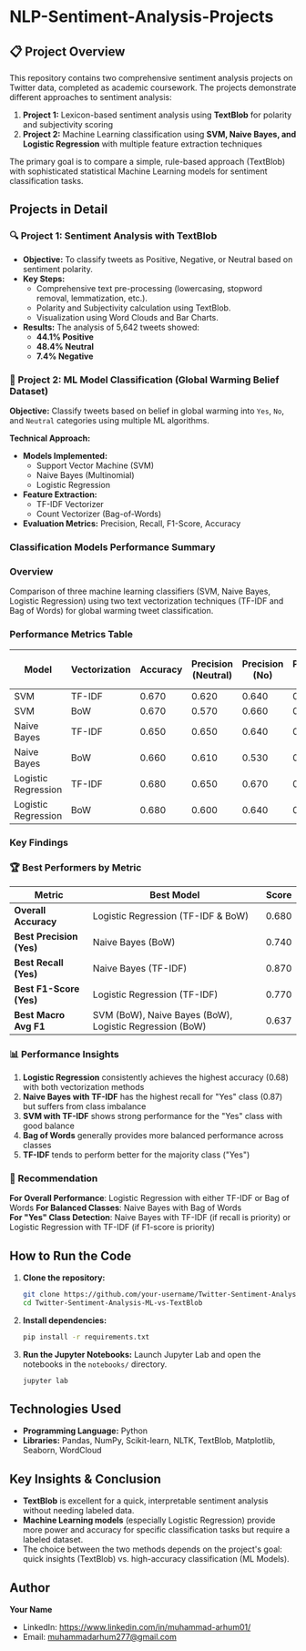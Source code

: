 # NLP-Sentiment-Analysis-Projects

## 📋 Project Overview
This repository contains two comprehensive sentiment analysis projects on Twitter data, completed as academic coursework. The projects demonstrate different approaches to sentiment analysis:

1.  **Project 1:** Lexicon-based sentiment analysis using **TextBlob** for polarity and subjectivity scoring
2.  **Project 2:** Machine Learning classification using **SVM, Naive Bayes, and Logistic Regression** with multiple feature extraction techniques

The primary goal is to compare a simple, rule-based approach (TextBlob) with sophisticated statistical Machine Learning models for sentiment classification tasks.

## Projects in Detail

### 🔍 Project 1: Sentiment Analysis with TextBlob
- **Objective:** To classify tweets as Positive, Negative, or Neutral based on sentiment polarity.
- **Key Steps:**
  - Comprehensive text pre-processing (lowercasing, stopword removal, lemmatization, etc.).
  - Polarity and Subjectivity calculation using TextBlob.
  - Visualization using Word Clouds and Bar Charts.
- **Results:** The analysis of 5,642 tweets showed:
  - **44.1% Positive**
  - **48.4% Neutral**
  - **7.4% Negative**

### 🤖 Project 2: ML Model Classification (Global Warming Belief Dataset)
**Objective:** Classify tweets based on belief in global warming into `Yes`, `No`, and `Neutral` categories using multiple ML algorithms.

**Technical Approach:**
- **Models Implemented:**
  - Support Vector Machine (SVM)
  - Naive Bayes (Multinomial)
  - Logistic Regression
- **Feature Extraction:**
  - TF-IDF Vectorizer
  - Count Vectorizer (Bag-of-Words)
- **Evaluation Metrics:** Precision, Recall, F1-Score, Accuracy

### Classification Models Performance Summary

### Overview
Comparison of three machine learning classifiers (SVM, Naive Bayes, Logistic Regression) using two text vectorization techniques (TF-IDF and Bag of Words) for global warming tweet classification.

### Performance Metrics Table

| Model | Vectorization | Accuracy | Precision (Neutral) | Precision (No) | Precision (Yes) | Recall (Neutral) | Recall (No) | Recall (Yes) | F1 (Neutral) | F1 (No) | F1 (Yes) | Macro Avg F1 |
|-------|---------------|----------|---------------------|----------------|-----------------|------------------|-------------|--------------|--------------|---------|----------|-------------|
| SVM | TF-IDF | 0.670 | 0.620 | 0.640 | 0.700 | 0.520 | 0.470 | 0.830 | 0.570 | 0.540 | 0.760 | 0.623 |
| SVM | BoW | 0.670 | 0.570 | 0.660 | 0.720 | 0.580 | 0.470 | 0.780 | 0.580 | 0.550 | 0.750 | 0.627 |
| Naive Bayes | TF-IDF | 0.650 | 0.650 | 0.640 | 0.660 | 0.430 | 0.370 | 0.870 | 0.520 | 0.470 | 0.750 | 0.580 |
| Naive Bayes | BoW | 0.660 | 0.610 | 0.530 | 0.740 | 0.570 | 0.660 | 0.710 | 0.590 | 0.590 | 0.730 | 0.637 |
| Logistic Regression | TF-IDF | 0.680 | 0.650 | 0.670 | 0.700 | 0.530 | 0.470 | 0.840 | 0.580 | 0.550 | 0.770 | 0.633 |
| Logistic Regression | BoW | 0.680 | 0.600 | 0.640 | 0.730 | 0.580 | 0.490 | 0.800 | 0.590 | 0.560 | 0.760 | 0.637 |

### Key Findings

### 🏆 Best Performers by Metric

| Metric | Best Model | Score |
|--------|------------|-------|
| **Overall Accuracy** | Logistic Regression (TF-IDF & BoW) | 0.680 |
| **Best Precision (Yes)** | Naive Bayes (BoW) | 0.740 |
| **Best Recall (Yes)** | Naive Bayes (TF-IDF) | 0.870 |
| **Best F1-Score (Yes)** | Logistic Regression (TF-IDF) | 0.770 |
| **Best Macro Avg F1** | SVM (BoW), Naive Bayes (BoW), Logistic Regression (BoW) | 0.637 |

### 📊 Performance Insights

1. **Logistic Regression** consistently achieves the highest accuracy (0.68) with both vectorization methods
2. **Naive Bayes with TF-IDF** has the highest recall for "Yes" class (0.87) but suffers from class imbalance
3. **SVM with TF-IDF** shows strong performance for the "Yes" class with good balance
4. **Bag of Words** generally provides more balanced performance across classes
5. **TF-IDF** tends to perform better for the majority class ("Yes")

### 🎯 Recommendation

**For Overall Performance**: Logistic Regression with either TF-IDF or Bag of Words
**For Balanced Classes**: Naive Bayes with Bag of Words  
**For "Yes" Class Detection**: Naive Bayes with TF-IDF (if recall is priority) or Logistic Regression with TF-IDF (if F1-score is priority)

## How to Run the Code

1.  **Clone the repository:**
    ```bash
    git clone https://github.com/your-username/Twitter-Sentiment-Analysis-ML-vs-TextBlob.git
    cd Twitter-Sentiment-Analysis-ML-vs-TextBlob
    ```

2.  **Install dependencies:**
    ```bash
    pip install -r requirements.txt
    ```

3.  **Run the Jupyter Notebooks:**
    Launch Jupyter Lab and open the notebooks in the `notebooks/` directory.
    ```bash
    jupyter lab
    ```

## Technologies Used
- **Programming Language:** Python
- **Libraries:** Pandas, NumPy, Scikit-learn, NLTK, TextBlob, Matplotlib, Seaborn, WordCloud

## Key Insights & Conclusion
- **TextBlob** is excellent for a quick, interpretable sentiment analysis without needing labeled data.
- **Machine Learning models** (especially Logistic Regression) provide more power and accuracy for specific classification tasks but require a labeled dataset.
- The choice between the two methods depends on the project's goal: quick insights (TextBlob) vs. high-accuracy classification (ML Models).

## Author
**Your Name**
- LinkedIn: https://www.linkedin.com/in/muhammad-arhum01/
- Email: muhammadarhum277@gmail.com
